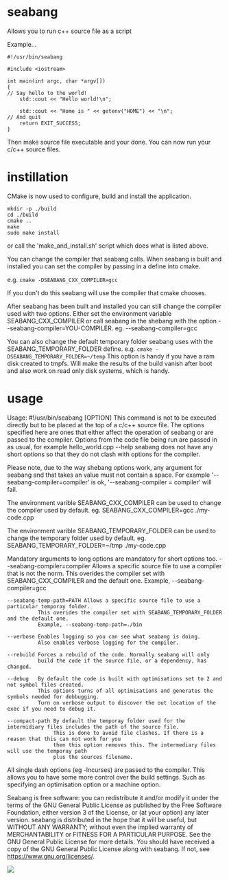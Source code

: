 # seabang
Allows you to run c++ source file as a script


Example...
```
#!/usr/bin/seabang

#include <iostream>

int main(int argc, char *argv[])
{
// Say hello to the world!
    std::cout << "Hello world!\n";

    std::cout << "Home is " << getenv("HOME") << "\n";
// And quit
    return EXIT_SUCCESS;
}
```
Then make source file executable and your done. You can now run your c/c++ source files.

# instillation
CMake is now used to configure, build and install the application.

```
mkdir -p ./build
cd ./build
cmake ..
make
sudo make install
```

or call the 'make_and_install.sh' script which does what is listed above.

You can change the compiler that seabang calls. When seabang is built and installed you can set the compiler by passing in a define into cmake.

e.g.
```cmake -DSEABANG_CXX_COMPILER=gcc```

If you don't do this seabang will use the compiler that cmake chooses.

After seabang has been built and installed you can still change the compiler used with two options. Either set the environment variable SEABANG_CXX_COMPILER or call seabang in the shebang with the option --seabang-compiler=YOU-COMPILER. eg. --seabang-compiler=gcc

You can also change the default temporary folder seabang uses with the SEABANG_TEMPORARY_FOLDER define.
e.g.
```cmake -DSEABANG_TEMPORARY_FOLDER=~/temp```
    This option is handy if you have a ram disk created to tmpfs.
    Will make the results of the build vanish after boot and also work on read only disk systems, which is handy.

# usage

Usage: #!/usr/bin/seabang [OPTION]
This command is not to be executed directly but to be placed at the top of a c/c++ source file.
The options specified here are ones that either affect the operation of seabang or are passed to the compiler.
Options from the code file being run are passed in as usual, for example hello_world.cpp --help
seabang does not have any short options so that they do not clash with options for the compiler.

Please note, due to the way shebang options work, any argument for seabang and that takes an value
   must not contain a space. For example '--seabang-compiler=compiler' is ok,
   '--seabang-compiler = compiler' will fail.

The environment varible SEABANG_CXX_COMPILER can be used to change the compiler used by default.
    eg. SEABANG_CXX_COMPILER=gcc ./my-code.cpp

The environment varible SEABANG_TEMPORARY_FOLDER can be used to change the temporary folder used by default.
    eg. SEABANG_TEMPORARY_FOLDER=~/tmp ./my-code.cpp


Mandatory arguments to long options are mandatory for short options too.
    --seabang-compiler=compiler Allows a specific source file to use a compiler that is not the norm.
              This overides the compiler set with SEABANG_CXX_COMPILER and the default one.
              Example, --seabang-compiler=gcc

    --seabang-temp-path=PATH Allows a specific source file to use a particular temporay folder.
              This overides the compiler set with SEABANG_TEMPORARY_FOLDER and the default one.
              Example, --seabang-temp-path=./bin

    --verbose Enables logging so you can see what seabang is doing.
              Also enables verbose logging for the compiler.

    --rebuild Forces a rebuild of the code. Normally seabang will only
              build the code if the source file, or a dependency, has changed.

    --debug   By default the code is built with optimisations set to 2 and not symbol files created.
              This options turns of all optimisations and generates the symbols needed for debbugging.
              Turn on verbose output to discover the out location of the exec if you need to debug it.

    --compact-path By default the temporay folder used for the intermidiary files includes the path of the source file.
                   This is done to avoid file clashes. If there is a reason that this can not work for you
                   then this option removes this. The intermediary files will use the temporay path
                   plus the sources filename.

All single dash options (eg -lncurses) are passed to the compiler. This allows you to have some more
control over the build settings. Such as specifying an optimisation option or a machine option.

Seabang is free software: you can redistribute it and/or modify
it under the terms of the GNU General Public License as published by
the Free Software Foundation, either version 3 of the License, or
(at your option) any later version.
seabang is distributed in the hope that it will be useful,
but WITHOUT ANY WARRANTY; without even the implied warranty of
MERCHANTABILITY or FITNESS FOR A PARTICULAR PURPOSE.  See the
GNU General Public License for more details.
You should have received a copy of the GNU General Public License
along with seabang.  If not, see <https://www.gnu.org/licenses/>.

<img src="./seabang-example.gif"/>
